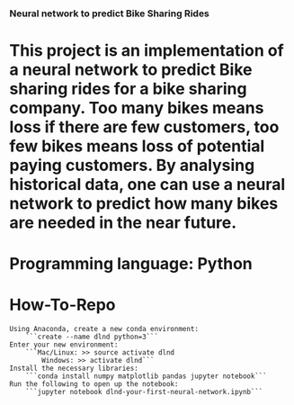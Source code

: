 ### Neural network to predict Bike Sharing Rides

# This project is an implementation of a neural network to predict Bike sharing rides for a bike sharing company. Too many bikes means loss if there are few customers, too few bikes means loss of potential paying customers. By analysing historical data, one can use a neural network to predict how many bikes are needed in the near future.
  
# Programming language: Python 

# How-To-Repo

    Using Anaconda, create a new conda environment:
        ```create --name dlnd python=3```
    Enter your new environment:
        ```Mac/Linux: >> source activate dlnd
            Windows: >> activate dlnd```
    Install the necessary libraries:
        ```conda install numpy matplotlib pandas jupyter notebook```
    Run the following to open up the notebook:
        ```jupyter notebook dlnd-your-first-neural-network.ipynb```
